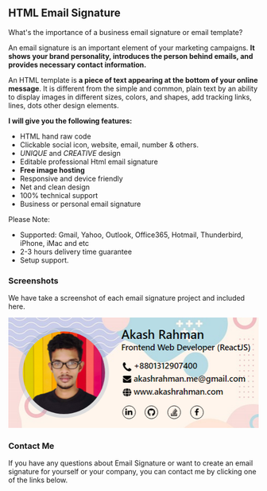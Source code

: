 ## HTML Email Signature

What's the importance of a business email signature or email template?

An email signature is an important element of your marketing campaigns. **It shows your brand personality, introduces the person behind emails, and provides necessary contact information.**

An HTML template is **a piece of text appearing at the bottom of your online message**. It is different from the simple and common, plain text by an ability to display images in different sizes, colors, and shapes, add tracking links, lines, dots other design elements.

**I will give you the following features:**

-   HTML hand raw code
-   Clickable social icon, website, email, number & others.
-   _UNIQUE_ and _CREATIVE_ design
-   Editable professional Html email signature
-   **Free image hosting**
-   Responsive and device friendly
-   Net and clean design
-   100% technical support
-   Business or personal email signature

Please Note:

-   Supported: Gmail, Yahoo, Outlook, Office365, Hotmail, Thunderbird, iPhone, iMac and etc
-   2-3 hours delivery time guarantee
-   Setup support.

### Screenshots

We have take a screenshot of each email signature project and included here.

![akashrahman](./assets/akashrahman.png)

### Contact Me

If you have any questions about Email Signature or want to create an email signature for yourself or your company, you can contact me by clicking one of the links below.
